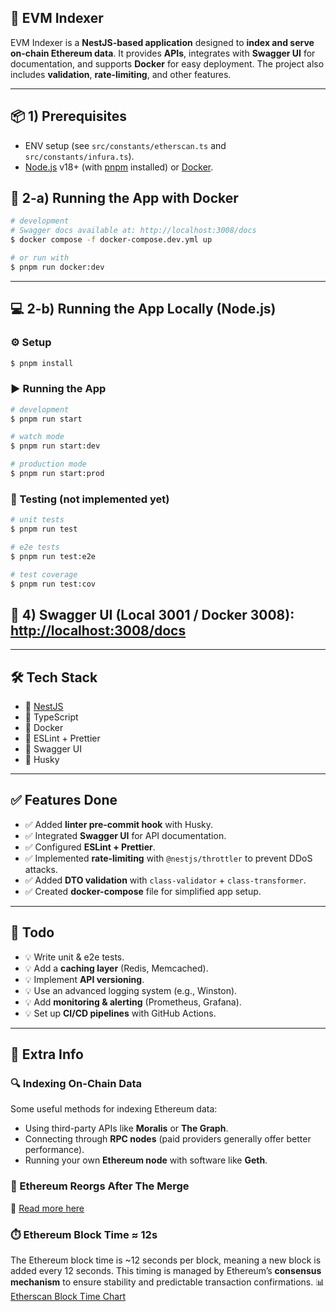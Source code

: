 ## 🧩 EVM Indexer

EVM Indexer is a **NestJS-based application** designed to **index and serve on-chain Ethereum data**.
It provides **APIs**, integrates with **Swagger UI** for documentation, and supports **Docker** for easy deployment.
The project also includes **validation**, **rate-limiting**, and other features.

---
## 📦 1) Prerequisites
* ENV setup (see `src/constants/etherscan.ts` and `src/constants/infura.ts`).
* [Node.js](https://nodejs.org/) v18+ (with [pnpm](https://pnpm.io/) installed) or [Docker](https://www.docker.com/).

## 🚀 2-a) Running the App with Docker

```bash
# development
# Swagger docs available at: http://localhost:3008/docs
$ docker compose -f docker-compose.dev.yml up

# or run with
$ pnpm run docker:dev
```

---

## 💻 2-b) Running the App Locally (Node.js)

### ⚙️ Setup

```bash
$ pnpm install
```

### ▶️ Running the App

```bash
# development
$ pnpm run start

# watch mode
$ pnpm run start:dev

# production mode
$ pnpm run start:prod
```

### 🧪 Testing (not implemented yet)

```bash
# unit tests
$ pnpm run test

# e2e tests
$ pnpm run test:e2e

# test coverage
$ pnpm run test:cov
```
## 🔗 4)  **Swagger UI (Local 3001 / Docker 3008):** [http://localhost:3008/docs](http://localhost:3008/docs)

---

## 🛠️ Tech Stack

* 📌 [NestJS](https://nestjs.com/)
* 📌 TypeScript
* 📌 Docker
* 📌 ESLint + Prettier
* 📌 Swagger UI
* 📌 Husky


---

## ✅ Features Done

* ✅ Added **linter pre-commit hook** with Husky.
* ✅ Integrated **Swagger UI** for API documentation.
* ✅ Configured **ESLint + Prettier**.
* ✅ Implemented **rate-limiting** with `@nestjs/throttler` to prevent DDoS attacks.
* ✅ Added **DTO validation** with `class-validator` + `class-transformer`.
* ✅ Created **docker-compose** file for simplified app setup.

---

## 📝 Todo

* 💡 Write unit & e2e tests.
* 💡 Add a **caching layer** (Redis, Memcached).
* 💡 Implement **API versioning**.
* 💡 Use an advanced logging system (e.g., Winston).
* 💡 Add **monitoring & alerting** (Prometheus, Grafana).
* 💡 Set up **CI/CD pipelines** with GitHub Actions.

---

## 📄 Extra Info

### 🔍 Indexing On-Chain Data

Some useful methods for indexing Ethereum data:

* Using third-party APIs like **Moralis** or **The Graph**.
* Connecting through **RPC nodes** (paid providers generally offer better performance).
* Running your own **Ethereum node** with software like **Geth**.

### 🔄 Ethereum Reorgs After The Merge

📖 [Read more here](https://www.paradigm.xyz/2021/07/ethereum-reorgs-after-the-merge)

### ⏱️ Ethereum Block Time ≈ 12s

The Ethereum block time is \~12 seconds per block, meaning a new block is added every 12 seconds.
This timing is managed by Ethereum’s **consensus mechanism** to ensure stability and predictable transaction confirmations.
📊 [Etherscan Block Time Chart](https://etherscan.io/chart/blocktime)

